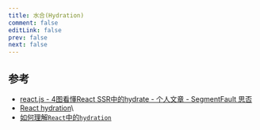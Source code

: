 ```yaml
---
title: 水合(Hydration)
comment: false
editLink: false
prev: false
next: false
---
```


## 参考

* [react.js - 4图看懂React SSR中的hydrate - 个人文章 - SegmentFault 思否](https://segmentfault.com/a/1190000038336185)
* [React hydration](https://reactjs.org/docs/react-dom.html#hydrate)\
* [如何理解`React`中的`hydration`](https://poe.com/s/mhHmi6KqIVmCbrNcK0pP)
